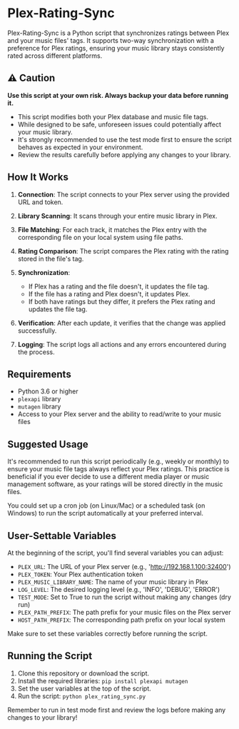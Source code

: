 # Plex-Rating-Sync

Plex-Rating-Sync is a Python script that synchronizes ratings between Plex and your music files' tags. It supports two-way synchronization with a preference for Plex ratings, ensuring your music library stays consistently rated across different platforms.

## ⚠️ Caution

**Use this script at your own risk. Always backup your data before running it.**

- This script modifies both your Plex database and music file tags.
- While designed to be safe, unforeseen issues could potentially affect your music library.
- It's strongly recommended to use the test mode first to ensure the script behaves as expected in your environment.
- Review the results carefully before applying any changes to your library.

## How It Works

1. **Connection**: The script connects to your Plex server using the provided URL and token.

2. **Library Scanning**: It scans through your entire music library in Plex.

3. **File Matching**: For each track, it matches the Plex entry with the corresponding file on your local system using file paths.

4. **Rating Comparison**: The script compares the Plex rating with the rating stored in the file's tag.

5. **Synchronization**:
   - If Plex has a rating and the file doesn't, it updates the file tag.
   - If the file has a rating and Plex doesn't, it updates Plex.
   - If both have ratings but they differ, it prefers the Plex rating and updates the file tag.

6. **Verification**: After each update, it verifies that the change was applied successfully.

7. **Logging**: The script logs all actions and any errors encountered during the process.

## Requirements

- Python 3.6 or higher
- `plexapi` library
- `mutagen` library
- Access to your Plex server and the ability to read/write to your music files

## Suggested Usage

It's recommended to run this script periodically (e.g., weekly or monthly) to ensure your music file tags always reflect your Plex ratings. This practice is beneficial if you ever decide to use a different media player or music management software, as your ratings will be stored directly in the music files.

You could set up a cron job (on Linux/Mac) or a scheduled task (on Windows) to run the script automatically at your preferred interval.

## User-Settable Variables

At the beginning of the script, you'll find several variables you can adjust:

- `PLEX_URL`: The URL of your Plex server (e.g., 'http://192.168.1.100:32400')
- `PLEX_TOKEN`: Your Plex authentication token
- `PLEX_MUSIC_LIBRARY_NAME`: The name of your music library in Plex
- `LOG_LEVEL`: The desired logging level (e.g., 'INFO', 'DEBUG', 'ERROR')
- `TEST_MODE`: Set to True to run the script without making any changes (dry run)
- `PLEX_PATH_PREFIX`: The path prefix for your music files on the Plex server
- `HOST_PATH_PREFIX`: The corresponding path prefix on your local system

Make sure to set these variables correctly before running the script.

## Running the Script

1. Clone this repository or download the script.
2. Install the required libraries: `pip install plexapi mutagen`
3. Set the user variables at the top of the script.
4. Run the script: `python plex_rating_sync.py`

Remember to run in test mode first and review the logs before making any changes to your library!
